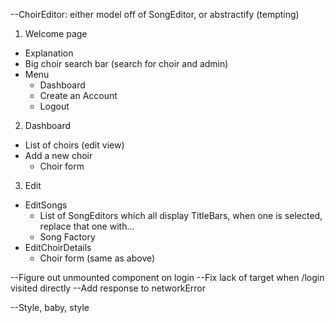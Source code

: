 --ChoirEditor: either model off of SongEditor, or abstractify (tempting)

1. Welcome page

* Explanation
* Big choir search bar (search for choir and admin)
* Menu
  - Dashboard
  - Create an Account
  - Logout

2. Dashboard





* List of choirs (edit view)
* Add a new choir
  - Choir form

3. Edit 

* EditSongs
  - List of SongEditors which all display TitleBars, when one is selected, replace that one with...
  - Song Factory
* EditChoirDetails
  - Choir form (same as above)


--Figure out unmounted component on login
--Fix lack of target when /login visited directly
--Add response to networkError



--Style, baby, style